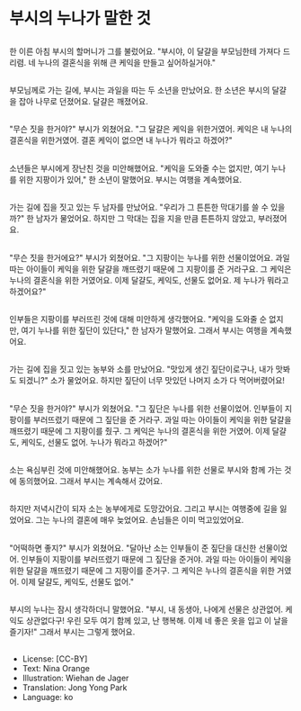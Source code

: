 # 부시의 누나가 말한 것

##
한 이른 아침 부시의 할머니가 그를 불렀어요. "부시야, 이 달걀을 부모님한테 가져다 드리렴. 네 누나의 결혼식을 위해 큰 케익을 만들고 싶어하실거야."

##
부모님께로 가는 길에, 부시는 과일을 따는 두 소년을 만났어요. 한 소년은 부시의 달걀을 잡아 나무로 던졌어요. 달걀은 깨졌어요.

##
"무슨 짓을 한거야?" 부시가 외쳤어요. "그 달걀은 케익을 위한거였어. 케익은 내 누나의 결혼식을 위한거였어. 결혼 케익이 없으면 내 누나가 뭐라고 하겠어?"

##
소년들은 부시에게 장난친 것을 미안해했어요. "케익을 도와줄 수는 없지만, 여기 누나를 위한 지팡이가 있어," 한 소년이 말했어요. 부시는 여행을 계속했어요.

##
가는 길에 집을 짓고 있는 두 남자를 만났어요. "우리가 그 튼튼한 막대기를 쓸 수 있을까?" 한 남자가 물었어요. 하지만 그 막대는 집을 지을 만큼 튼튼하지 않았고, 부러졌어요.

##
"무슨 짓을 한거에요?" 부시가 외쳤어요. "그 지팡이는 누나를 위한 선물이었어요. 과일 따는 아이들이 케익을 위한 달걀을 깨뜨렸기 때문에 그 지팡이를 준 거라구요. 그 케익은 누나의 결혼식을 위한 거였어요. 이제 달걀도, 케익도, 선물도 없어요. 제 누나가 뭐라고 하겠어요?"

##
인부들은 지팡이를 부러뜨린 것에 대해 미안하게 생각했어요. "케익을 도와줄 순 없지만, 여기 누나를 위한 짚단이 있단다," 한 남자가 말했어요. 그래서 부시는 여행을 계속했어요.

##
가는 길에 집을 짓고 있는 농부와 소를 만났어요. "맛있게 생긴 짚단이로구나, 내가 맛봐도 되겠니?" 소가 물었어요. 하지만 짚단이 너무 맛있던 나머지 소가 다 먹어버렸어요!

##
"무슨 짓을 한거야?" 부시가 외쳤어요. "그 짚단은 누나를 위한 선물이었어. 인부들이 지팡이를 부러뜨렸기 때문에 그 짚단을 준 거라구. 과일 따는 아이들이 케익을 위한 달걀을 깨뜨렸기 때문에 그 지팡이를 줬구. 그 케익은 누나의 결혼식을 위한 거였어. 이제 달걀도, 케익도, 선물도 없어. 누나가 뭐라고 하겠어?"

##
소는 욕심부린 것에 미안해했어요. 농부는 소가 누나를 위한 선물로 부시와 함께 가는 것에 동의했어요. 그래서 부시는 계속해서 갔어요.

##
하지만 저녁시간이 되자 소는 농부에게로 도망갔어요. 그리고 부시는 여행중에 길을 잃었어요. 그는 누나의 결혼에 매우 늦었어요. 손님들은 이미 먹고있었어요.

##
"어떡하면 좋지?" 부시가 외쳤어요. "달아난 소는 인부들이 준 짚단을 대신한 선물이었어. 인부들이 지팡이를 부러뜨렸기 때문에 그 짚단을 준거야. 과일 따는 아이들이 케익을 위한 달걀을 깨뜨렸기 때문에 그 지팡이를 준거구. 그 케익은 누나의 결혼식을 위한 거였어. 이제 달걀도, 케익도, 선물도 없어."

##
부시의 누나는 잠시 생각하더니 말했어요. "부시, 내 동생아, 나에게 선물은 상관없어. 케익도 상관없다구! 우린 모두 여기 함께 있고, 난 행복해. 이제 네 좋은 옷을 입고 이 날을 즐기자!" 그래서 부시는 그렇게 했어요.

##
* License: [CC-BY]
* Text: Nina Orange
* Illustration: Wiehan de Jager
* Translation: Jong Yong Park
* Language: ko
